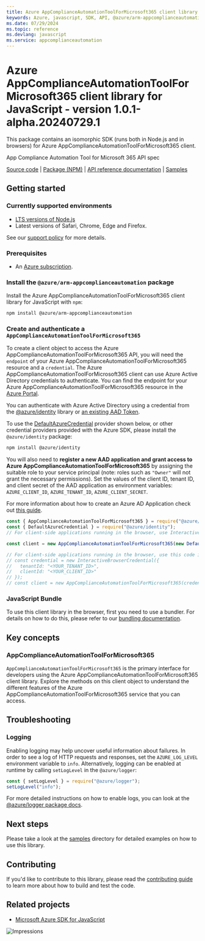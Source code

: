 ```yaml
---
title: Azure AppComplianceAutomationToolForMicrosoft365 client library for JavaScript
keywords: Azure, javascript, SDK, API, @azure/arm-appcomplianceautomation, appcomplianceautomation
ms.date: 07/29/2024
ms.topic: reference
ms.devlang: javascript
ms.service: appcomplianceautomation
---
```

# Azure AppComplianceAutomationToolForMicrosoft365 client library for JavaScript - version 1.0.1-alpha.20240729.1 


This package contains an isomorphic SDK (runs both in Node.js and in browsers) for Azure AppComplianceAutomationToolForMicrosoft365 client.

App Compliance Automation Tool for Microsoft 365 API spec

[Source code](https://github.com/Azure/azure-sdk-for-js/tree/main/sdk/appcomplianceautomation/arm-appcomplianceautomation) |
[Package (NPM)](https://www.npmjs.com/package/@azure/arm-appcomplianceautomation) |
[API reference documentation](/javascript/api/@azure/arm-appcomplianceautomation) |
[Samples](https://github.com/Azure-Samples/azure-samples-js-management)

## Getting started

### Currently supported environments

- [LTS versions of Node.js](https://github.com/nodejs/release#release-schedule)
- Latest versions of Safari, Chrome, Edge and Firefox.

See our [support policy](https://github.com/Azure/azure-sdk-for-js/blob/main/SUPPORT.md) for more details.

### Prerequisites

- An [Azure subscription][azure_sub].

### Install the `@azure/arm-appcomplianceautomation` package

Install the Azure AppComplianceAutomationToolForMicrosoft365 client library for JavaScript with `npm`:

```bash
npm install @azure/arm-appcomplianceautomation
```

### Create and authenticate a `AppComplianceAutomationToolForMicrosoft365`

To create a client object to access the Azure AppComplianceAutomationToolForMicrosoft365 API, you will need the `endpoint` of your Azure AppComplianceAutomationToolForMicrosoft365 resource and a `credential`. The Azure AppComplianceAutomationToolForMicrosoft365 client can use Azure Active Directory credentials to authenticate.
You can find the endpoint for your Azure AppComplianceAutomationToolForMicrosoft365 resource in the [Azure Portal][azure_portal].

You can authenticate with Azure Active Directory using a credential from the [@azure/identity][azure_identity] library or [an existing AAD Token](https://github.com/Azure/azure-sdk-for-js/blob/master/sdk/identity/identity/samples/AzureIdentityExamples.md#authenticating-with-a-pre-fetched-access-token).

To use the [DefaultAzureCredential][defaultazurecredential] provider shown below, or other credential providers provided with the Azure SDK, please install the `@azure/identity` package:

```bash
npm install @azure/identity
```

You will also need to **register a new AAD application and grant access to Azure AppComplianceAutomationToolForMicrosoft365** by assigning the suitable role to your service principal (note: roles such as `"Owner"` will not grant the necessary permissions).
Set the values of the client ID, tenant ID, and client secret of the AAD application as environment variables: `AZURE_CLIENT_ID`, `AZURE_TENANT_ID`, `AZURE_CLIENT_SECRET`.

For more information about how to create an Azure AD Application check out [this guide](/azure/active-directory/develop/howto-create-service-principal-portal).

```javascript
const { AppComplianceAutomationToolForMicrosoft365 } = require("@azure/arm-appcomplianceautomation");
const { DefaultAzureCredential } = require("@azure/identity");
// For client-side applications running in the browser, use InteractiveBrowserCredential instead of DefaultAzureCredential. See https://aka.ms/azsdk/js/identity/examples for more details.

const client = new AppComplianceAutomationToolForMicrosoft365(new DefaultAzureCredential());

// For client-side applications running in the browser, use this code instead:
// const credential = new InteractiveBrowserCredential({
//   tenantId: "<YOUR_TENANT_ID>",
//   clientId: "<YOUR_CLIENT_ID>"
// });
// const client = new AppComplianceAutomationToolForMicrosoft365(credential);
```


### JavaScript Bundle
To use this client library in the browser, first you need to use a bundler. For details on how to do this, please refer to our [bundling documentation](https://aka.ms/AzureSDKBundling).

## Key concepts

### AppComplianceAutomationToolForMicrosoft365

`AppComplianceAutomationToolForMicrosoft365` is the primary interface for developers using the Azure AppComplianceAutomationToolForMicrosoft365 client library. Explore the methods on this client object to understand the different features of the Azure AppComplianceAutomationToolForMicrosoft365 service that you can access.

## Troubleshooting

### Logging

Enabling logging may help uncover useful information about failures. In order to see a log of HTTP requests and responses, set the `AZURE_LOG_LEVEL` environment variable to `info`. Alternatively, logging can be enabled at runtime by calling `setLogLevel` in the `@azure/logger`:

```javascript
const { setLogLevel } = require("@azure/logger");
setLogLevel("info");
```

For more detailed instructions on how to enable logs, you can look at the [@azure/logger package docs](https://github.com/Azure/azure-sdk-for-js/tree/main/sdk/core/logger).

## Next steps

Please take a look at the [samples](https://github.com/Azure-Samples/azure-samples-js-management) directory for detailed examples on how to use this library.

## Contributing

If you'd like to contribute to this library, please read the [contributing guide](https://github.com/Azure/azure-sdk-for-js/blob/main/CONTRIBUTING.md) to learn more about how to build and test the code.

## Related projects

- [Microsoft Azure SDK for JavaScript](https://github.com/Azure/azure-sdk-for-js)

![Impressions](https://azure-sdk-impressions.azurewebsites.net/api/impressions/azure-sdk-for-js%2Fsdk%2Fappcomplianceautomation%2Farm-appcomplianceautomation%2FREADME.png)

[azure_cli]: /cli/azure
[azure_sub]: https://azure.microsoft.com/free/
[azure_sub]: https://azure.microsoft.com/free/
[azure_portal]: https://portal.azure.com
[azure_identity]: https://github.com/Azure/azure-sdk-for-js/tree/main/sdk/identity/identity
[defaultazurecredential]: https://github.com/Azure/azure-sdk-for-js/tree/main/sdk/identity/identity#defaultazurecredential

